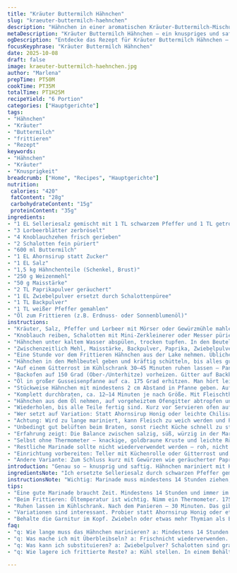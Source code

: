 ```yaml
---
title: "Kräuter Buttermilch Hähnchen"
slug: "kraeuter-buttermilch-haehnchen"
description: "Hähnchen in einer aromatischen Kräuter-Buttermilch-Mischung mariniert, danach knusprig frittiert. Statt Selleriesalz gemahlener schwarzer Pfeffer mit getrocknetem Thymian. Die Marinade erhält durch Ahornsirup eine feine Süße statt Zucker. Ersetzt Zwiebelpulver durch frischen Schalottenpüree, für mehr Tiefe. Hähnchen wird länger und schonender mariniert, panieren mit Mehl und Maisstärke für extra Knusprigkeit. Zwischen Frittieren und Servieren im Ofen warmgehalten, damit es außen knusprig bleibt und innen zart. Kontrollierte Öltemperatur wichtig fürs Ergebnis. "
metaDescription: "Kräuter Buttermilch Hähnchen – ein knuspriges und saftiges Gericht. Mit frischen Kräutern und Geheimtipp Ahornsirup für den besonderen Geschmack."
ogDescription: "Entdecke das Rezept für Kräuter Buttermilch Hähnchen – knusprig frittiert mit aromatischer Marinade. Ein Muss für Hähnchenliebhaber."
focusKeyphrase: "Kräuter Buttermilch Hähnchen"
date: 2025-10-08
draft: false
image: kraeuter-buttermilch-haehnchen.jpg
author: "Marlena"
prepTime: PT50M
cookTime: PT35M
totalTime: PT1H25M
recipeYield: "6 Portion"
categories: ["Hauptgerichte"]
tags:
- "Hähnchen"
- "Kräuter"
- "Buttermilch"
- "frittieren"
- "Rezept"
keywords:
- "Hähnchen"
- "Kräuter"
- "Knusprigkeit"
breadcrumb: ["Home", "Recipes", "Hauptgerichte"]
nutrition: 
 calories: "420"
 fatContent: "28g"
 carbohydrateContent: "15g"
 proteinContent: "35g"
ingredients:
- "1 EL Selleriesalz gemischt mit 1 TL schwarzem Pfeffer und 1 TL getrocknetem Thymian fein gemörsert oder gemahlen"
- "3 Lorbeerblätter zerbröselt"
- "4 Knoblauchzehen frisch gerieben"
- "2 Schalotten fein püriert"
- "600 ml Buttermilch"
- "1 EL Ahornsirup statt Zucker"
- "1 EL Salz"
- "1,5 kg Hähnchenteile (Schenkel, Brust)"
- "250 g Weizenmehl"
- "50 g Maisstärke"
- "2 TL Paprikapulver geräuchert"
- "1 EL Zwiebelpulver ersetzt durch Schalottenpüree"
- "1 TL Backpulver"
- "1 TL weißer Pfeffer gemahlen"
- "Öl zum Frittieren (z.B. Erdnuss- oder Sonnenblumenöl)"
instructions:
- "Kräuter, Salz, Pfeffer und Lorbeer mit Mörser oder Gewürzmühle mahlen. Gewürzmischung in einen stabilen Gefrierbeutel geben, damit sie später das Hähnchen und die Buttermilch aufnehmen kann. Stellt den Beutel in eine Schüssel für Standfestigkeit."
- "Knoblauch reiben, Schalotten mit Mini-Zerkleinerer oder Messer pürieren. Alles zur Würzmischung geben. Buttermilch, Ahornsirup und Salz zufügen. Mit kleinen Schneebesen oder Gabel verrühren – die Süße gibt eine feine Balance zur Schärfe. Keine Angst vor der leicht sämigen, würzigen Masse."
- "Hähnchen unter kaltem Wasser abspülen, trocken tupfen. In den Beutel geben und mit der Marinade locker durchmassieren. Mindestens 14 Stunden im Kühlschrank ziehen lassen. Länger bringt Tiefe, aber nicht unbedingt weicher. Marinade bleibt sichtbar auf Haut, hilft bei knuspriger Panade."
- "Zwischenzeitlich Mehl, Maisstärke, Backpulver, Paprika, Zwiebelpulver (bzw. Schalottenpüree in der Marinade) und weißen Pfeffer in zweiten Gefrierbeutel mischen. Gut durchschütteln. Diese Kombination gibt knusprigen Crunch ohne zu beschweren."
- "Eine Stunde vor dem Frittieren Hähnchen aus der Lake nehmen. Übliche Faustregel: Marinade nicht abspülen, sondern abtropfen lassen und gut abtupfen, überschüssige Flüssigkeit nimmt Panade besser auf. Genauso gewollt, sonst fällt Panade schnell ab."
- "Hähnchen in den Mehlbeutel geben und kräftig schütteln, bis alles gut bedeckt ist. Nicht zu dünn , auch nicht zu dick auftragen, sonst Brandgefahr oder matschige Stellen."
- "Auf einem Gitterrost im Kühlschrank 30–45 Minuten ruhen lassen – Panade festigt sich und hält beim Frittieren besser. In der Hitze der Pfanne zerreißt sonst alles schnell."
- "Backofen auf 150 Grad (Ober-/Unterhitze) vorheizen. Gitter auf Backblech legen. Dort kommt das Hähnchen zum warmhalten nach dem Frittieren."
- "Öl in großer Gusseisenpfanne auf ca. 175 Grad erhitzen. Man hört leises Knistern und sieht leicht schimmernde Oberfläche. Kein Rauchzeichen! Wenn zu kalt, zieht Panade Fett, wird matschig. Zu heiß – brennt Außen schwarz, Innen nicht fertig."
- "Stückweise Hähnchen mit mindestens 2 cm Abstand in Pfanne geben. Auf keinen Fall überfüllen – Temperatur fällt zu stark und brät nicht richtig. Nicht anfassen, bis eine erste Kruste sichtbar wird (4–6 Minuten). Nur einmal wenden – richtige Farbe, durchgehend gleichmäßig knusprig."
- "Komplett durchbraten, ca. 12–14 Minuten je nach Größe. Mit Fleischthermometer: Kerntemperatur muss 70 Grad Celsius erreichen, nicht darunter – sonst roh. Besser an dickstem Stück messen."
- "Hähnchen aus dem Öl nehmen, auf vorgeheiztem Ofengitter abtropfen und warmstellen. So hält es die Knusprigkeit und verliert keine Wärme."
- "Wiederholen, bis alle Teile fertig sind. Kurz vor Servieren ofen auf 80 Grad runterstellen, falls es noch warm gehalten wird – nicht zu lange, sonst trocknet die Haut aus. Wenn nicht sofort gegessen, Hähnchen 10 Minuten ruhen lassen, Fleisch entspannt sich, bleibt saftig."
- "Wer setzt auf Variation: Statt Ahornsirup Honig oder leichte Chilisauce in der Lake, frische Kräuter wie Oregano oder Estragon für andere Kräuternuancen. Beim Panieren funktioniert auch Panko statt Mehl für noch luftiger Kruste."
- "Achtung: Wird zu lange mariniert, kann Fleisch zu weich werden und Panade fällt beim Braten ab. Öltemperatur regelmäßig kontrollieren, kleine Schwankungen mit Hitzequelle anpassen. Mehr Öl nachfüllen, falls es beim Frittieren zu wenig wird."
- "Unbedingt gut belüften beim Braten, sonst riecht Küche schnell zu streng. Abtropfen auf Gitter, nicht Küchenpapier – zähe Kruste sonst."
- "Erfahrung zeigt: Die Balance zwischen salzig, süß, würzig in der Marinade ist das Herzstück. Nicht alle Ingredienzien durch Pulver ersetzen, frische Schalotten machen viel aus."
- "Selbst ohne Thermometer – knackige, goldbraune Kruste und leichte Rückfederung beim Drücken sind Zeichen, dass es fertig ist. Gesund blasse Farbe im Fleisch aufschneiden, klarer Saft tropft, nicht blutig."
- "Restliche Marinade sollte nicht wiederverwendet werden – roh, nicht erhitzt. Sicherheitsaspekt."
- "Einrichtung vorbereiten: Teller mit Küchenrolle oder Gitterrost und Backblech, Thermometer, zwei Beutel zum Schichten helfen, keine Hektik in Pfanne."
- "Andere Variante: Zum Schluss kurz mit Gewürzen wie geräucherter Paprika oder Knoblauchsalz nachpudern – Hitze bringt Aroma nochmal hoch."
introduction: "Genau so – knusprig und saftig. Hähnchen mariniert mit Kräutern und Buttermilch ergibt als Basis schon einen tiefen Geschmack. Nach langem Tüfteln hab ich Zucker mit Ahornsirup ersetzt, weil das Ergebnis weniger klebrig ist. Selleriesalz durch Thymian und Pfeffer angereichert, gibt mir mehr Kräuternote. Wichtig ist nicht nur Zeit, sondern das richtige Temperaturmanagement beim Frittieren. Der Trick mit der Ruhezeit in Mehlpanade im Kühlschrank hat mich vor allem überzeugt. Macht die Kruste stabil, dass sie nicht beim Wenden abfällt. Geräuchertes Paprikapulver im Mehl bringt nochmal mehr Farbe und Aroma. Wichtig: Das Hähnchen darf nicht überfüllt werden, sonst sinkt die Temperatur zu schnell. Je nach Größe der Stücke variiere ich die Zeit, aber die goldbraune Farbe mit Knuspergeräusch beim Antippen zeigt mir den Garpunkt. "
ingredientsNote: "Ich ersetzte Selleriesalz durch schwarzen Pfeffer gemischt mit getrocknetem Thymian – intensiver Kräutergeschmack. Zucker zieht alle Aromen zusammen, doch mit Ahornsirup bekommt die Marinade eine feine Karamellnote, die nicht überdeckend wirkt. Schalotten ersetzen Zwiebelpulver; frisch bringt das mehr Frische und weniger Grundgeschmack. Für die Panade nutze ich Maisstärke dazu – gibt bessere Knusprigkeit als nur Mehl. Backpulver hilft der Kruste beim Aufblähen, macht sie locker und heißbeständig. Frittieröl muss hitzebeständig und neutral sein, Erdnussöl ist mein Favorit. Alternativ funktioniert Sonnenblumen- oder Rapsöl. Vorsicht bei Olivenöl, raucht schnell und gibt ungewöhnlichen Geschmack. Frische Kräuter statt getrocknet kann man nehmen, doch dann wird die Marinade schnell bitter und muss angepasst werden. Für Mahlhilfe tut’s Mörser gut, oder gemahlene Kräutermischung aus dem Handel."
instructionsNote: "Wichtig: Marinade muss mindestens 14 Stunden ziehen, damit die Säure der Buttermilch das Fleisch zart macht. Bei zu kurzer Zeit merkt man das beim Biss – teils zäh. Auch nicht zu lange über Nacht stehen lassen, sonst kann das Hähnchen überweichen. Beim Panieren immer gut abtropfen lassen, ansonsten fällt die Panade ab – ich tupfe mit Küchenpapier immer nochmal nach. Ruhen im Kühlschrank nach Panade gibt dem Mehl Zeit, Feuchtigkeiten festzuhalten. Öl mit Thermometer kontrollieren – 175 Grad ist optimal. Dip reinhalten, wenn Bläschen ringsum sind, passt Temperatur. Wenn Hähnchen zu heiß rein, Panade platzt, zu kalt, saugt Fett und wird weich. Zwischendrin Temperatur mit Kochlöffelstiel überprüfen – bei zu starkem Knistern zu heiß. Ich arbeite in kleineren Portionen, dann schmilzt die Temperatur langsamer. Nach dem Frittieren Hähnchen auf Gitter routiniert abtropfen lassen, nicht liegend, sonst weicht Kruste durch – schon oft erlebt. Im Ofen warmhalten, bleibt länger knackig, nicht verklebt. Wenn man kein Thermometer hat, hilft Erfahrung: Außen goldbraun, innen kein rotes Fleisch, Fleischsaft klar. Diese Rezeptvariation wurde mehrfach angepasst, bis die Balance zwischen Textur und Aroma für mich passte."
tips:
- "Eine gute Marinade braucht Zeit. Mindestens 14 Stunden und immer im Kühlschrank. Die Buttermilch macht das Fleisch zart. Mache eine Probe. Taste die Marinade – das Gleichgewicht zwischen süß und salzig ist entscheidend."
- "Beim Frittieren: Öltemperatur ist wichtig. Nimm ein Thermometer. 175 Grad sind perfekt. Zu kalt und die Panade zieht Fett. Zu heiß und alles verbrennt außen. Stück für Stück frittieren. So bleibt die Temperatur stabiler. Hör auf das Knistern."
- "Ruhen lassen im Kühlschrank. Nach dem Panieren – 30 Minuten. Das gibt der Panade Zeit, um zu haften. Zu frühes Frittieren und die Panade fällt ab. Ein absolutes Muss für knusprige Ergebnisse."
- "Variationen sind interessant. Probier statt Ahornsirup Honig oder etwas Chili. Frische Kräuter machen einen Unterschied. Für die Panade kannst du auch Panko nehmen. Und, achte auf die Ölmenge. Zuviel beim Frittieren? Füll nach."
- "Behalte die Garnitur im Kopf. Zwiebeln oder etwas mehr Thymian als Beilage. Das gibt mehr Farbe. Nach dem Frittieren auf Gitter abtropfen – nicht auf Papier. Ah, die Knusprigkeit bleibt besser erhalten. Auch Aufbewahrung im Ofen einfach: nicht zu lang."
faq:
- "q: Wie lange muss das Hähnchen marinieren? a: Mindestens 14 Stunden. Solange besser, aber nicht übertreiben. Zu lang macht das Fleisch weich. Das Gleichgewicht ist wichtig."
- "q: Was mache ich mit Überbleibseln? a: Frischnicht wiederverwenden. Marinade ist roh. Schmeiss sie weg. Alternativen gibt es nicht. Einfache Entsorgung ist der beste Weg."
- "q: Was kann ich substituieren? a: Zwiebelpulver? Schalotten sind grandios. Selleriesalz durch Pfeffer mit Thymian ersetzen. All diese Anpassungen machen Unterschiede. Es lohnt sich."
- "q: Wie lagere ich frittierte Reste? a: Kühl stellen. In einem Behälter über Nacht. Du kannst sie wieder aufwärmen. Aber, wieder gut durchwärmen oder im Ofen aufknusprig machen."

---
```

